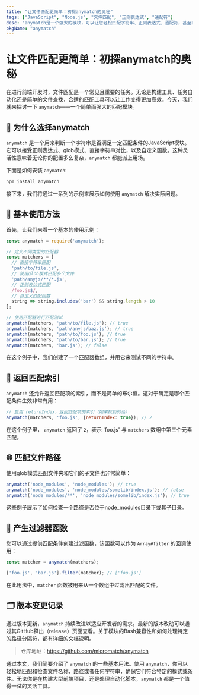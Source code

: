 ```yaml
---
title: "让文件匹配更简单：初探anymatch的奥秘"
tags: ["JavaScript", "Node.js", "文件匹配", "正则表达式", "通配符"]
desc: "anymatch是一个强大的模块，可以让您轻松匹配字符串、正则表达式、通配符，甚至自定义函数。学习如何掌握它，让您的文件匹配任务简单化。"
pkgName: "anymatch"
---
```


# 让文件匹配更简单：初探anymatch的奥秘

在进行前端开发时，文件匹配是一个常见且重要的任务。无论是构建工具、任务自动化还是简单的文件查找，合适的匹配工具可以让工作变得更加高效。今天，我们就来探讨一下 `anymatch`——一个简单而强大的匹配模块。

## 🌟 为什么选择anymatch

`anymatch` 是一个用来判断一个字符串是否满足一定匹配条件的JavaScript模块。它可以接受正则表达式、glob模式、直接字符串对比，以及自定义函数。这种灵活性意味着无论你的配置多么复杂，`anymatch` 都能派上用场。

下面是如何安装 `anymatch`:

```bash
npm install anymatch
```

接下来，我们将通过一系列的示例来展示如何使用 `anymatch` 解决实际问题。

## 🧩 基本使用方法

首先，让我们来看一个基本的使用示例：

```javascript
const anymatch = require('anymatch');

// 定义不同类型的匹配器
const matchers = [ 
  // 直接字符串匹配
  'path/to/file.js', 
  // 使用glob模式匹配多个文件
  'path/anyjs/**/*.js', 
  // 正则表达式匹配
  /foo.js$/, 
  // 自定义匹配函数
  string => string.includes('bar') && string.length > 10 
];

// 使用匹配器进行匹配测试
anymatch(matchers, 'path/to/file.js'); // true
anymatch(matchers, 'path/anyjs/baz.js'); // true
anymatch(matchers, 'path/to/foo.js'); // true
anymatch(matchers, 'path/to/bar.js'); // true
anymatch(matchers, 'bar.js'); // false
```

在这个例子中，我们创建了一个匹配器数组，并用它来测试不同的字符串。

## 🧰 返回匹配索引

`anymatch` 还允许返回匹配项的索引，而不是简单的布尔值。这对于确定是哪个匹配条件生效非常有用：

```javascript
// 启用 returnIndex，返回匹配项的索引（如果找到的话）
anymatch(matchers, 'foo.js', {returnIndex: true}); // 2
```

在这个例子里， `anymatch` 返回了 `2`，表示 'foo.js' 与 `matchers` 数组中第三个元素匹配。

## 🌐 匹配文件路径

使用glob模式匹配文件夹和它们的子文件也非常简单：

```javascript
anymatch('node_modules', 'node_modules'); // true
anymatch('node_modules', 'node_modules/somelib/index.js'); // false
anymatch('node_modules/**', 'node_modules/somelib/index.js'); // true
```

这些例子展示了如何检查一个路径是否位于node_modules目录下或其子目录。

## 🎯 产生过滤器函数

您可以通过提供匹配条件创建过滤函数，该函数可以作为 `Array#filter` 的回调使用：

```javascript
const matcher = anymatch(matchers);

['foo.js', 'bar.js'].filter(matcher); // ['foo.js']
```

在此用法中，`matcher` 函数被用来从一个数组中过滤出匹配的文件。

## 🗂️ 版本变更记录

通过版本更新，`anymatch` 持续改进以适应开发者的需求。最新的版本改动可以通过其GitHub释出（release）页面查看。关于模块的Bash兼容性和如何处理特定的路径分隔符，都有详细的文档说明。

> 仓库地址：https://github.com/micromatch/anymatch

通过本文，我们简要介绍了 `anymatch` 的一些基本用法。使用 `anymatch`，你可以轻松地匹配和检查文件名称、路径或者任何字符串，确保它们符合特定的模式或条件。无论你是在构建大型前端项目，还是处理自动化脚本，`anymatch` 都是一个值得一试的灵活工具。